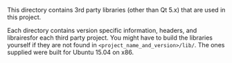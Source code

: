 This directory contains 3rd party libraries (other than Qt 5.x) that are used
in this project.

Each directory contains version specific information, headers, and librairesfor
each third party project.  You might have to build the libraries yourself if
they are not found in `<project_name_and_version>/lib/`.  The ones supplied were
built for Ubuntu 15.04 on x86.


